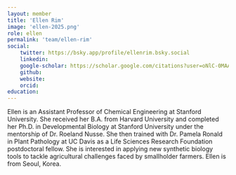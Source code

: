 ```yaml
---
layout: member
title: 'Ellen Rim'
image: 'ellen-2025.png'
role: ellen
permalink: 'team/ellen-rim'
social:
    twitter: https://bsky.app/profile/ellenrim.bsky.social
    linkedin: 
    google-scholar: https://scholar.google.com/citations?user=oNlC-0MAAAAJ&hl=en
    github:
    website:
    orcid:
education: 
---
```


Ellen is an Assistant Professor of Chemical Engineering at Stanford University. She received her B.A. from Harvard University and completed her Ph.D. in Developmental Biology at Stanford University under the mentorship of Dr. Roeland Nusse. She then trained with Dr. Pamela Ronald in Plant Pathology at UC Davis as a Life Sciences Research Foundation postdoctoral fellow. She is interested in applying new synthetic biology tools to tackle agricultural challenges faced by smallholder farmers. Ellen is from Seoul, Korea.
